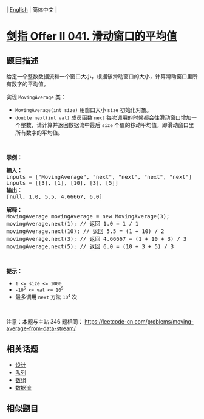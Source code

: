 
| [English](README_EN.md) | 简体中文 |

# [剑指 Offer II 041. 滑动窗口的平均值](https://leetcode-cn.com/problems/qIsx9U/)

## 题目描述

<p>给定一个整数数据流和一个窗口大小，根据该滑动窗口的大小，计算滑动窗口里所有数字的平均值。</p>

<p>实现 <code>MovingAverage</code> 类：</p>

<ul>
	<li><code>MovingAverage(int size)</code> 用窗口大小 <code>size</code> 初始化对象。</li>
	<li><code>double next(int val)</code>&nbsp;成员函数 <code>next</code>&nbsp;每次调用的时候都会往滑动窗口增加一个整数，请计算并返回数据流中最后 <code>size</code> 个值的移动平均值，即滑动窗口里所有数字的平均值。</li>
</ul>

<p>&nbsp;</p>

<p><strong>示例：</strong></p>

<pre>
<strong>输入：</strong>
inputs = [&quot;MovingAverage&quot;, &quot;next&quot;, &quot;next&quot;, &quot;next&quot;, &quot;next&quot;]
inputs = [[3], [1], [10], [3], [5]]
<strong>输出：</strong>
[null, 1.0, 5.5, 4.66667, 6.0]

<strong>解释：</strong>
MovingAverage movingAverage = new MovingAverage(3);
movingAverage.next(1); // 返回 1.0 = 1 / 1
movingAverage.next(10); // 返回 5.5 = (1 + 10) / 2
movingAverage.next(3); // 返回 4.66667 = (1 + 10 + 3) / 3
movingAverage.next(5); // 返回 6.0 = (10 + 3 + 5) / 3
</pre>

<p>&nbsp;</p>

<p><strong>提示：</strong></p>

<ul>
	<li><code>1 &lt;= size &lt;= 1000</code></li>
	<li><code>-10<sup>5</sup> &lt;= val &lt;= 10<sup>5</sup></code></li>
	<li>最多调用 <code>next</code> 方法 <code>10<sup>4</sup></code> 次</li>
</ul>

<p>&nbsp;</p>

<p><meta charset="UTF-8" />注意：本题与主站 346&nbsp;题相同：&nbsp;<a href="https://leetcode-cn.com/problems/moving-average-from-data-stream/">https://leetcode-cn.com/problems/moving-average-from-data-stream/</a></p>


## 相关话题

- [设计](https://leetcode-cn.com/tag/design)
- [队列](https://leetcode-cn.com/tag/queue)
- [数组](https://leetcode-cn.com/tag/array)
- [数据流](https://leetcode-cn.com/tag/data-stream)

## 相似题目



